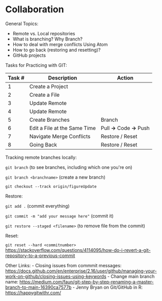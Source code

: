 # Collaboration

General Topics:

-   Remote vs. Local repositories
-   What is branching? Why Branch?
-   How to deal with merge conflicts Using Atom
-   How to go back (restoring and resetting)?
-   GitHub projects

Tasks for Practicing with GIT:

| Task \# | Description                  | Action                     |
|---------|------------------------------|----------------------------|
| 1       | Create a Project             |                            |
| 2       | Create a File                |                            |
| 3       | Update Remote                |                            |
| 4       | Update Remote                |                            |
| 5       | Create Branches              | Branch                     |
| 6       | Edit a File at the Same Time | Pull **→** Code **→** Push |
| 7       | Navigate Merge Conflicts     | Restore / Reset            |
| 8       | Going Back                   | Restore / Reset            |

Tracking remote branches locally:

`git branch` (to see branches, including which one you're on)

`git branch <branchname>` (create a new branch)

`git checkout --track origin/figureUpdate`

Restore:

`git add .` (commit everything)

`git commit -m "add your message here"` (commit it)

`git restore --staged <filename>` (to remove file from the commit)

Reset:

`git reset --hard <commitnumber>` <https://stackoverflow.com/questions/4114095/how-do-i-revert-a-git-repository-to-a-previous-commit>

Other Links: - Closing issues from commmit messages: <https://docs.github.com/en/enterprise/2.16/user/github/managing-your-work-on-github/closing-issues-using-keywords> - Change main branch name: <https://medium.com/faun/git-step-by-step-renaming-a-master-branch-to-main-16390ca7577b> - Jenny Bryan on Git/GitHub in R: <https://happygitwithr.com/>
